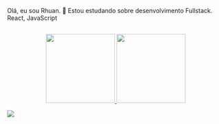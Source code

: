 Olá, eu sou Rhuan.
📘 Estou estudando sobre desenvolvimento Fullstack.
React, JavaScript
##
<div align="center">
  <a href="https://github.com/RhuanKowic/">
  <img height="160em" src="https://github-readme-stats.vercel.app/api?username=RhuanKowic&show_icons=true&theme=dark&include_all_commits=true&count_private=true"/>
  <img height="160em" src="https://github-readme-stats.vercel.app/api/top-langs/?username=RhuanKowic&layout=compact&langs_count=7&theme=dark"/>
</div>
  
  <a href="https://discord.gg/" target="_blank"><img src="https://img.shields.io/badge/Discord-7289DA?style=for-the-badge&logo=discord&logoColor=white" target="_blank"></a> 
</div>

